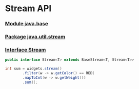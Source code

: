 # Stream API

### [Module java.base]()

### [Package java.util.stream]()

### [Interface Stream<T>]()

```java
public interface Stream<T> extends BaseStream<T, Stream<T>>
```

```java
int sum = widgets.stream()
        .filter(w -> w.getColor() == RED)
        .mapToInt(w -> w.getWeight())
        .sum();
```
